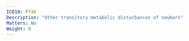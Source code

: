 ```yaml
---
ICD10: P748
Description: "Other transitory metabolic disturbances of newborn"
Matters: No
Weight: 0
---
```

